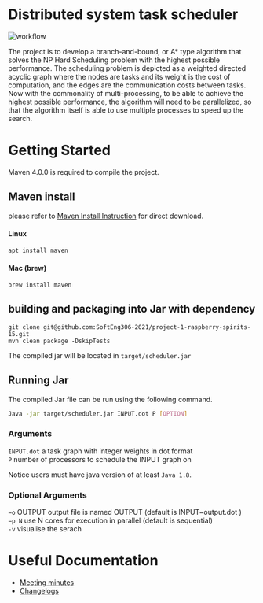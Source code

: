 # Distributed system task scheduler
![workflow](https://github.com/SoftEng306-2021/project-1-raspberry-spirits-15/actions/workflows/maven.yml/badge.svg)

The project is to develop a branch-and-bound, or A* type algorithm that solves the NP Hard Scheduling problem with the highest possible performance.
The scheduling problem is depicted as a weighted directed acyclic graph where the nodes are tasks and its weight is the cost of computation, 
and the edges are the communication costs between tasks. Now with the commonality of multi-processing, to be able to achieve the highest 
possible performance, the algorithm will need to be parallelized, so that the algorithm itself is able to use multiple processes to speed up the search.

# Getting Started
Maven 4.0.0 is required to compile the project.

## Maven install
please refer to [Maven Install Instruction](https://maven.apache.org/download.cgi) for direct download.

#### Linux
```bash
apt install maven
```

#### Mac (brew)
```
brew install maven
```

## building and packaging into Jar with dependency
```
git clone git@github.com:SoftEng306-2021/project-1-raspberry-spirits-15.git
mvn clean package -DskipTests
```

The compiled jar will be located in `target/scheduler.jar`


## Running Jar
The compiled Jar file can be run using the following command.
```bash
Java -jar target/scheduler.jar INPUT.dot P [OPTION]
```

### Arguments
`INPUT.dot`   a  task  graph  with  integer  weights  in  dot  format  
`P` number  of  processors  to  schedule  the INPUT graph on


Notice users must have java version of at least `Java 1.8`.
### Optional Arguments
`−o` OUTPUT output file is named OUTPUT (default is INPUT−output.dot )  
`−p N` use N cores for execution in parallel (default is sequential)  
`-v` visualise the serach







# Useful Documentation
- [Meeting minutes](https://github.com/SoftEng306-2021/project-1-raspberry-spirits-15/wiki/Meeting-minutes)
- [Changelogs](https://github.com/SoftEng306-2021/project-1-raspberry-spirits-15/wiki/Changelog)

